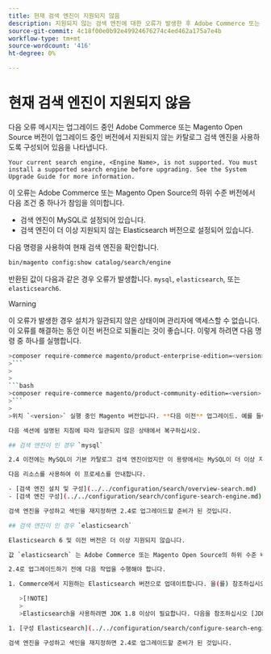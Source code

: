 ```yaml
---
title: 현재 검색 엔진이 지원되지 않음
description: 지원되지 않는 검색 엔진에 대한 오류가 발생한 후 Adobe Commerce 또는 Magento Open Source 업그레이드 문제를 해결합니다.
source-git-commit: 4c18f00e0b92e49924676274c4ed462a175a7e4b
workflow-type: tm+mt
source-wordcount: '416'
ht-degree: 0%

---
```



# 현재 검색 엔진이 지원되지 않음

다음 오류 메시지는 업그레이드 중인 Adobe Commerce 또는 Magento Open Source 버전이 업그레이드 중인 버전에서 지원되지 않는 카탈로그 검색 엔진을 사용하도록 구성되어 있음을 나타냅니다.

```terminal
Your current search engine, <Engine Name>, is not supported. You must install a supported search engine before upgrading. See the System Upgrade Guide for more information.
```

이 오류는 Adobe Commerce 또는 Magento Open Source의 하위 수준 버전에서 다음 조건 중 하나가 참임을 의미합니다.

- 검색 엔진이 MySQL로 설정되어 있습니다.
- 검색 엔진이 더 이상 지원되지 않는 Elasticsearch 버전으로 설정되어 있습니다.

다음 명령을 사용하여 현재 검색 엔진을 확인합니다.

```bash
bin/magento config:show catalog/search/engine
```

반환된 값이 다음과 같은 경우 오류가 발생합니다. `mysql`, `elasticsearch`, 또는 `elasticsearch6`.

>[!WARNING]
>
>이 오류가 발생한 경우 설치가 일관되지 않은 상태이며 관리자에 액세스할 수 없습니다. 이 오류를 해결하는 동안 이전 버전으로 되돌리는 것이 좋습니다. 이렇게 하려면 다음 명령 중 하나를 실행합니다.
>
>
```bash
>composer require-commerce magento/product-enterprise-edition=<version>
>```
>
>
```bash
>composer require-commerce magento/product-community-edition=<version>
>```
>
>위치 `<version>` 실행 중인 Magento 버전입니다. **다음 이전** 업그레이드. 예를 들어, `2.3.5`.

다음 섹션에 설명된 지침에 따라 일관되지 않은 상태에서 복구하십시오.

## 검색 엔진이 인 경우 `mysql`

2.4 이전에는 MySQL이 기본 카탈로그 검색 엔진이었지만 이 용량에서는 MySQL이 더 이상 지원되지 않습니다. 이제 2.4로 업그레이드하기 전에 Elasticsearch 또는 OpenSearch를 검색 엔진으로 설치 및 구성해야 합니다.

다음 리소스를 사용하여 이 프로세스를 안내합니다.

- [검색 엔진 설치 및 구성](../../configuration/search/overview-search.md)
- [검색 엔진 구성](../../configuration/search/configure-search-engine.md)

검색 엔진을 구성하고 색인을 재지정하면 2.4로 업그레이드할 준비가 된 것입니다.

## 검색 엔진이 인 경우 `elasticsearch`

Elasticsearch 6 및 이전 버전은 더 이상 지원되지 않습니다.

값 `elasticsearch` 는 Adobe Commerce 또는 Magento Open Source의 하위 수준 버전이 Elasticsearch 2.x를 사용하도록 구성되어 있음을 나타냅니다. 이 버전의 Elasticsearch은 더 이상 지원되지 않습니다.

2.4로 업그레이드하기 전에 다음 작업을 수행해야 합니다.

1. Commerce에서 지원하는 Elasticsearch 버전으로 업데이트합니다. 을(를) 참조하십시오 [업그레이드 Elasticsearch](https://www.elastic.co/guide/en/elasticsearch/reference/current/setup-upgrade.html) 프로덕션에 배포하기 전에 데이터 백업, 잠재적인 마이그레이션 문제 감지 및 업그레이드 테스트에 대한 전체 지침 현재 버전의 Elasticsearch에 따라 전체 클러스터를 다시 시작해야 할 수도 있고 필요하지 않을 수도 있습니다.

   >[!NOTE]
   >
   >Elasticsearch을 사용하려면 JDK 1.8 이상이 필요합니다. 다음을 참조하십시오 [JDK(Java Software Development Kit) 설치](../../installation/prerequisites/search-engine/overview.md#install-the-java-software-development-kit-jdk) 설치된 JDK 버전을 확인하려면 다음을 수행하십시오.

1. [구성 Elasticsearch](../../configuration/search/configure-search-engine.md) 색인 재지정.

검색 엔진을 구성하고 색인을 재지정하면 2.4로 업그레이드할 준비가 된 것입니다.
